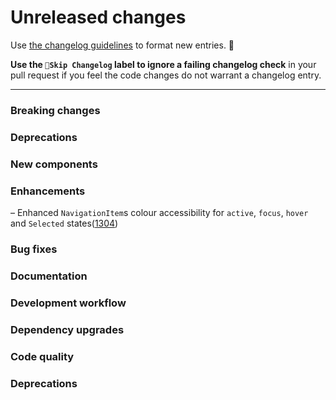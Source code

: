 # Unreleased changes

Use [the changelog guidelines](https://git.io/polaris-changelog-guidelines) to format new entries. 💜

**Use the `🤖Skip Changelog` label to ignore a failing changelog check** in your pull request if you feel the code changes do not warrant a changelog entry.

---

### Breaking changes

### Deprecations

### New components

### Enhancements
– Enhanced `NavigationItem`s colour accessibility for `active`, `focus`, `hover` and `Selected` states([1304](https://github.com/Shopify/polaris-react/pull/1304))

### Bug fixes

### Documentation

### Development workflow

### Dependency upgrades

### Code quality

### Deprecations
